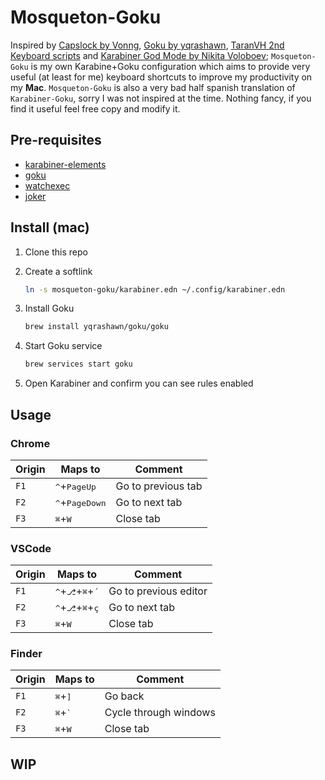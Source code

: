 # Mosqueton-Goku

Inspired by [Capslock by Vonng](https://github.com/Vonng/Capslock), [Goku by yqrashawn](https://github.com/yqrashawn/GokuRakuJoudo), [TaranVH 2nd Keyboard scripts](https://github.com/TaranVH/2nd-keyboard) and [Karabiner God Mode by Nikita Voloboev](https://medium.com/@nikitavoloboev/karabiner-god-mode-7407a5ddc8f6); `Mosqueton-Goku` is my own Karabine+Goku configuration which aims to provide very useful (at least for me) keyboard shortcuts to improve my productivity on my **Mac**. `Mosqueton-Goku` is also a very bad half spanish translation of `Karabiner-Goku`, sorry I was not inspired at the time. Nothing fancy, if you find it useful feel free copy and modify it.

## Pre-requisites

- [karabiner-elements](https://karabiner-elements.pqrs.org/)
- [goku](https://github.com/yqrashawn/GokuRakuJoudo)
- [watchexec](https://github.com/watchexec/watchexec)
- [joker](https://github.com/candid82/joker)

## Install (mac)

1. Clone this repo
2. Create a softlink

   ```bash
   ln -s mosqueton-goku/karabiner.edn ~/.config/karabiner.edn
   ```

3. Install Goku

   ```bash
   brew install yqrashawn/goku/goku
   ```

4. Start Goku service

   ```bash
   brew services start goku
   ```

5. Open Karabiner and confirm you can see rules enabled

## Usage

### Chrome

| Origin | Maps to                          | Comment            |
| ------ | -------------------------------- | ------------------ |
| `F1`   | <kbd>^</kbd>+<kbd>PageUp</kbd>   | Go to previous tab |
| `F2`   | <kbd>^</kbd>+<kbd>PageDown</kbd> | Go to next tab     |
| `F3`   | <kbd>⌘</kbd>+<kbd>W</kbd>        | Close tab          |

### VSCode

| Origin | Maps to                                             | Comment               |
| ------ | --------------------------------------------------- | --------------------- |
| `F1`   | <kbd>^</kbd>+<kbd>⎇</kbd>+<kbd>⌘</kbd>+<kbd>´</kbd> | Go to previous editor |
| `F2`   | <kbd>^</kbd>+<kbd>⎇</kbd>+<kbd>⌘</kbd>+<kbd>ç</kbd> | Go to next tab        |
| `F3`   | <kbd>⌘</kbd>+<kbd>W</kbd>                           | Close tab             |

### Finder

| Origin | Maps to                                           | Comment   |
| ------ | ------------------------------------------------- | --------- |
| `F1`   | <kbd>⌘</kbd>+<kbd>]</kbd>                         | Go back   |
| `F2`   | <kbd>⌘</kbd>+<kbd>`</kbd> | Cycle through windows |
| `F3`   | <kbd>⌘</kbd>+<kbd>W</kbd>                         | Close tab |

## **WIP**
